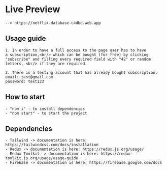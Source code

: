 # Live Preview

    --> https://netflix-database-c4dbd.web.app

## Usage guide

    1. In order to have a full access to the page user has to have
    a subscription,<br/> which can be bought (for free) by clicking "subscribe" and filling every required field with "42" or random letters, <br/> if they are required.

    2. There is a testing account that has already bought subscription:
    email: test@gmail.com
    password: test123

## How to start

    - "npm i" - to install dependencies
    - "npm start" - to start the project

## Dependencies

    - Tailwind -> documentation is here: https://tailwindcss.com/docs/installation
    - Redux -> documentation is here: https://redux.js.org/usage/
    - Redux Toolkit -> documentation is here: https://redux-toolkit.js.org/usage/usage-guide
    - Firebase -> documentation is here: https://firebase.google.com/docs
